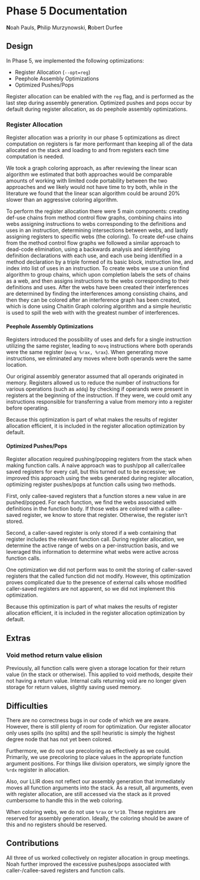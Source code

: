 # Phase 5 Documentation

**N**oah Pauls, **P**hilip Murzynowski, **R**obert Durfee

## Design

In Phase 5, we implemented the following optimizations:

- Register Allocation (`--opt=reg`)
- Peephole Assembly Optimizations
- Optimized Pushes/Pops

Register allocation can be enabled with the `reg` flag, and is performed as the last step during assembly generation. Optimized pushes and pops occur by default during register allocation, as do peephole assembly optimizations.

### Register Allocation

Register allocation was a priority in our phase 5 optimizations as direct computation on registers is far more performant than keeping all of the data allocated on the stack and loading to and from registers each time computation is needed. 

We took a graph coloring approach, as after reviewing the linear scan algorithm we estimated that both approaches would be comparable amounts of working with limited code portability between the two approaches and we likely would not have time to try both, while in the literature we found that the linear scan algorithm could be around 20% slower than an aggressive coloring algorithm.

To perform the register allocation there were 5 main components: creating def-use chains from method control flow graphs, combining chains into webs assigning instructions to webs corresponding to the definitions and uses in an instruction, determining intersections between webs, and lastly assigning registers to specific webs (the coloring). To create def-use chains from the method control flow graphs we followed a similar approach to dead-code elimination, using a backwards analysis and identifying definition declarations with each use, and each use being identified in a method declaration by a triple formed of its basic block, instruction line, and index into list of uses in an instruction. To create webs we use a union find algorithm to group chains, which upon completion labels the sets of chains as a web, and then assigns instructions to the webs corresponding to their definitions and uses. After the webs have been created their interferences are determined by finding the interferences among consisting chains, and then they can be colored after an interference graph has been created, which is done using Chaitin Graph coloring algorithm and a simple heuristic is used to spill the web with with the greatest number of interferences.

#### Peephole Assembly Optimizations

Registers introduced the possibility of uses and defs for a single instruction utilizing the same register, leading to `movq` instructions where both operands were the same register (`movq %rax, %rax`). When generating move instructions, we eliminated any moves where both operands were the same location.

Our original assembly generator assumed that all operands originated in memory. Registers allowed us to reduce the number of instructions for various operations (such as `addq`) by checking if operands were present in registers at the beginning of the instruction. If they were, we could omit any instructions responsible for transferring a value from memory into a register before operating.

Because this optimization is part of what makes the results of register allocation efficient, it is included in the register allocation optimization by default.

#### Optimized Pushes/Pops

Register allocation required pushing/popping registers from the stack when making function calls. A naive approach was to push/pop all caller/callee saved registers for every call, but this turned out to be excessive; we improved this approach using the webs generated during register allocation, optimizing register pushes/pops at function calls using two methods.

First, only callee-saved registers that a function stores a new value in are pushed/popped. For each function, we find the webs associated with definitions in the function body. If those webs are colored with a callee-saved register, we know to store that register. Otherwise, the register isn’t stored.

Second, a caller-saved register is only stored if a web containing that register includes the relevant function call. During register allocation, we determine the active range of webs on a per-instruction basis, and we leveraged this information to determine what webs were active across function calls.

One optimization we did not perform was to omit the storing of caller-saved registers that the called function did not modify. However, this optimization proves complicated due to the presence of external calls whose modified caller-saved registers are not apparent, so we did not implement this optimization.

Because this optimization is part of what makes the results of register allocation efficient, it is included in the register allocation optimization by default.

## Extras

### Void method return value elision

Previously, all function calls were given a storage location for their return value (in the stack or otherwise). This applied to void methods, despite their not having a return value. Internal calls returning void are no longer given storage for return values, slightly saving used memory.

## Difficulties

There are no correctness bugs in our code of which we are aware. However, there is still plenty of room for optimization. Our register allocator only uses spills (no splits) and the spill heuristic is simply the highest degree node that has not yet been colored. 

Furthermore, we do not use precoloring as effectively as we could. Primarily, we use precoloring to place values in the appropriate function argument positions. For things like division operators, we simply ignore the `%rdx` register in allocation. 

Also, our LLIR does not reflect our assembly generation that immediately moves all function arguments into the stack. As a result, all arguments, even with register allocation, are still accessed via the stack as it proved cumbersome to handle this in the web coloring.

When coloring webs, we do not use `%rax` or `%r10`. These registers are reserved for assembly generation. Ideally, the coloring should be aware of this and no registers should be reserved.

## Contributions

All three of us worked collectively on register allocation in group meetings. Noah further improved the excessive pushes/pops associated with caller-/callee-saved registers and function calls.
